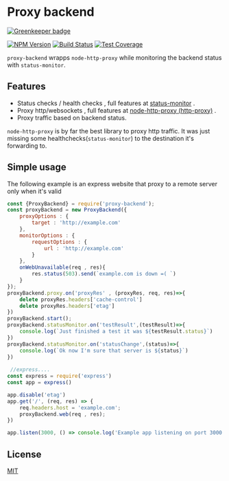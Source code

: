 # Proxy backend

[![Greenkeeper badge](https://badges.greenkeeper.io/hisco/proxy-backend.svg)](https://greenkeeper.io/)

[![NPM Version][npm-image]][npm-url]
[![Build Status][travis-image]][travis-url]
[![Test Coverage][coveralls-image]][coveralls-url]

`proxy-backend` wrapps `node-http-proxy` while monitoring the backend 
status with `status-monitor`.

## Features
  * Status checks / health checks , full features at [status-monitor](https://www.npmjs.com/package/status-monitor) .
  * Proxy http/websockets , full features at [node-http-proxy (http-proxy)](https://www.npmjs.com/package/http-proxy) .
  * Proxy traffic based on backend status.

`node-http-proxy` is by far the best library to proxy http traffic.
It was just missing some healthchecks(`status-monitor`) to the destination it's forwarding to.

## Simple usage
The following example is an express website that proxy to a remote server only when it's valid
```js
const {ProxyBackend} = require('proxy-backend');
const proxyBackend = new ProxyBackend({
    proxyOptions : {
        target : 'http://example.com'
    },
    monitorOptions : {
        requestOptions : {
            url : 'http://example.com'
        }
    },
    onWebUnavailable(req , res){
        res.status(503).send(`example.com is down =( `)
    }
});
proxyBackend.proxy.on('proxyRes' , (proxyRes, req, res)=>{
    delete proxyRes.headers['cache-control']
    delete proxyRes.headers['etag']
})
proxyBackend.start();
proxyBackend.statusMonitor.on('testResult',(testResult)=>{
    console.log(`Just finished a test it was ${testResult.status}`)
})
proxyBackend.statusMonitor.on('statusChange',(status)=>{
    console.log(`Ok now I'm sure that server is ${status}`)
})
 
 //express....
const express = require('express')
const app = express()

app.disable('etag')
app.get('/', (req, res) => {
    req.headers.host = 'example.com';
    proxyBackend.web(req , res);
})

app.listen(3000, () => console.log('Example app listening on port 3000!'))


```
## License

  [MIT](LICENSE)

[npm-image]: https://img.shields.io/npm/v/proxy-backend.svg
[npm-url]: https://npmjs.org/package/proxy-backend
[travis-image]: https://img.shields.io/travis/hisco/proxy-backend/master.svg?style=flat-square
[travis-url]: https://travis-ci.org/hisco/proxy-backend
[coveralls-image]: https://coveralls.io/repos/github/hisco/proxy-backend/badge.svg?branch=master
[coveralls-url]: https://coveralls.io/github/hisco/proxy-backend?branch=master






